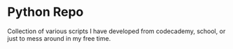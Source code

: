# Python Repo

Collection of various scripts I have developed from codecademy, school, or just to mess around in my free time.
